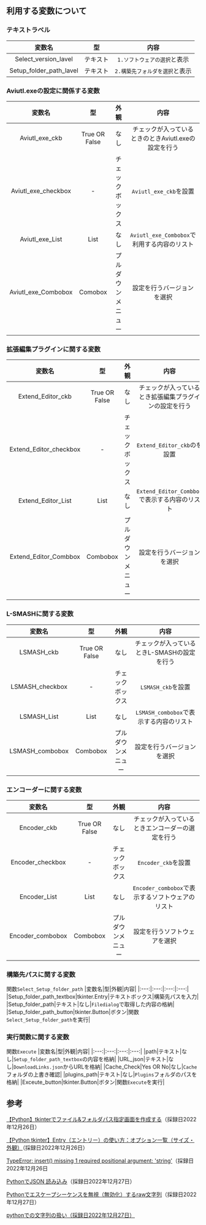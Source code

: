 ## 利用する変数について

### テキストラベル
|変数名|型|内容|
|:---:|:---:|:---:|
|Select_version_lavel|テキスト|`1.ソフトウェアの選択`と表示|
|Setup_folder_path_lavel|テキスト|`2.構築先フォルダを選択`と表示|

### Aviutl.exeの設定に関係する変数
|変数名|型|外観|内容|
|:---:|:---:|:---:|:---:|
|Aviutl_exe_ckb|True OR False|なし|チェックが入っているときのときAviutl.exeの設定を行う|
|Aviutl_exe_checkbox|-|チェックボックス|`Aviutl_exe_ckb`を設置|
|Aviutl_exe_List|List|なし|`Aviutl_exe_Combobox`で利用する内容のリスト|
|Aviutl_exe_Combobox|Comobox|プルダウンメニュー|設定を行うバージョンを選択|


### 拡張編集プラグインに関する変数
|変数名|型|外観|内容|
|:---:|:---:|:---:|:---:|
|Extend_Editor_ckb|True OR False|なし|チェックが入っているとき拡張編集プラグインの設定を行う|
|Extend_Editor_checkbox|-|チェックボックス|`Extend_Editor_ckb`のを設置|
|Extend_Editor_List|List|なし|`Extend_Editor_Combbox`で表示する内容のリスト|
|Extend_Editor_Combbox|Combobox|プルダウンメニュー|設定を行うバージョンを選択|

### L-SMASHに関する変数
|変数名|型|外観|内容|
|:---:|:---:|:---:|:---:|
|LSMASH_ckb|True OR False|なし|チェックが入っているときL-SMASHの設定を行う|
|LSMASH_checkbox|-|チェックボックス|`LSMASH_ckb`を設置|
|LSMASH_List|List|なし|`LSMASH_combobox`で表示する内容のリスト|
|LSMASH_combobox|Combobox|プルダウンメニュー|設定を行うバージョンを選択|

### エンコーダーに関する変数
|変数名|型|外観|内容|
|:---:|:---:|:---:|:---:|
|Encoder_ckb|True OR False|なし|チェックが入っているときエンコーダーの選定を行う|
|Encoder_checkbox|-|チェックボックス|`Encoder_ckb`を設置|
|Encoder_List|List|なし|`Encoder_combobox`で表示するソフトウェアのリスト|
|Encoder_combobox|Combobox|プルダウンメニュー|設定を行うソフトウェアを選択|

### 構築先パスに関する変数
関数`Select_Setup_folder_path`
|変数名|型|外観|内容|
|:---:|:---:|:---:|:---:|
|Setup_folder_path_textbox|tkinter.Entry|テキストボックス|構築先パスを入力|
|Setup_folder_path|テキスト|なし|`Filedialog`で取得した内容の格納|
|Setup_folder_path_button|tkinter.Button|ボタン|関数`Select_Setup_folder_path`を実行|

### 実行関数に関する変数
関数`Execute`
|変数名|型|外観|内容|
|:---:|:---:|:---:|:---:|
|path|テキスト|なし|`Setup_folder_path_textbox`の内容を格納|
|URL_json|テキスト|なし|`DownloadLinks.json`からURLを格納|
|Cache_Check|Yes OR No|なし|`Cache`フォルダの上書き確認|
|plugins_path|テキスト|なし|`Plugins`フォルダのパスを格納|
|Exceute_button|tkinter.Button|ボタン|関数`Execute`を実行|


## 参考
[【Python】tkinterでファイル&フォルダパス指定画面を作成する](https://qiita.com/dgkmtu/items/2367a73f7e2d498e6075)（採録日2022年12月26日）

[【Python tkinter】Entry（エントリー）の使い方：オプション一覧（サイズ・外観）](https://office54.net/python/tkinter/python-tkinter-entry)（採録日2022年12月26日）

[TypeError: insert() missing 1 required positional argument: 'string'](https://stackoverflow.com/questions/36946334/typeerror-insert-missing-1-required-positional-argument-string)（採録日2022年12月26日

[PythonでJSON 読み込み](https://qiita.com/kikuchiTakuya/items/53990fca06fb9ba1d8a7)（採録日2022年12月27日）

[Pythonでエスケープシーケンスを無視（無効化）するraw文字列](https://note.nkmk.me/python-raw-string-escape/)（採録日2022年12月27日）

[pythonでの文字列の扱い（採録日2022年12月27日）](https://qiita.com/hiroyuki_mrp/items/1504645ab6eb1a6a4103)
